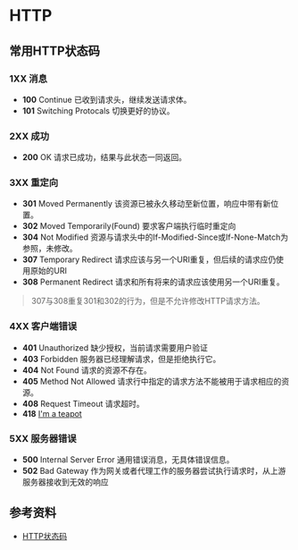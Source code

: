 # HTTP

## 常用HTTP状态码

### 1XX 消息

- __100__ Continue 已收到请求头，继续发送请求体。
- __101__ Switching Protocals 切换更好的协议。

### 2XX 成功

- __200__ OK 请求已成功，结果与此状态一同返回。

### 3XX 重定向

- __301__ Moved Permanently 该资源已被永久移动至新位置，响应中带有新位置。
- __302__ Moved Temporarily(Found) 要求客户端执行临时重定向
- __304__ Not Modified 资源与请求头中的If-Modified-Since或If-None-Match为参照，未修改。
- __307__ Temporary Redirect 请求应该与另一个URI重复，但后续的请求应仍使用原始的URI
- __308__ Permanent Redirect 请求和所有将来的请求应该使用另一个URI重复。

> 307与308重复301和302的行为，但是不允许修改HTTP请求方法。

### 4XX 客户端错误

- __401__ Unauthorized 缺少授权，当前请求需要用户验证
- __403__ Forbidden 服务器已经理解请求，但是拒绝执行它。
- __404__ Not Found 请求的资源不存在。
- __405__ Method Not Allowed 请求行中指定的请求方法不能被用于请求相应的资源。
- __408__ Request Timeout 请求超时。
- __418__ [I'm a teapot](https://www.google.com/teapot)

### 5XX 服务器错误

- __500__ Internal Server Error 通用错误消息，无具体错误信息。
- __502__ Bad Gateway 作为网关或者代理工作的服务器尝试执行请求时，从上游服务器接收到无效的响应

## 参考资料

- [HTTP状态码](https://zh.wikipedia.org/wiki/HTTP状态码)
